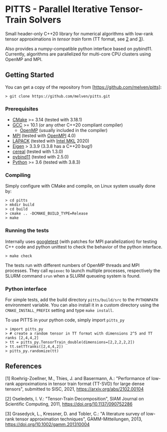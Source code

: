 # PITTS - Parallel Iterative Tensor-Train Solvers

Small header-only C++20 library for numerical algorithms with low-rank tensor approximations in *tensor train* form (TT format, see [2](README.md#References) and [3](README.md#References)).

Also provides a numpy-compatible python interface based on pybind11.
Currently, algorithms are parallelized for multi-core CPU clusters using OpenMP and MPI.

## Getting Started
You can get a copy of the repository from [https://github.com/melven/pitts]:

    > git clone https://github.com/melven/pitts.git

### Prerequisites
* [CMake](https://cmake.org) >= 3.14 (tested with 3.18.1)
* [GCC](https://gcc.gnu.org) >= 10.1 (or any other C++20 compliant compiler)
  * [OpenMP](https://www.openmp.org) (usually included in the compiler)
* [MPI](https://www.mpi-forum.org) (tested with [OpenMPI](https://open-mpi.org) 4.0)
* [LAPACK](http://www.netlib.org/lapack) (tested with [Intel MKL](https://software.intel.com/en-us/intel-mkl) 2020)
* [Eigen](https://eigen.tuxfamily.org) > 3.3.9 (3.3.8 has a C++20 bug!)
* [cereal](https://uscilab.github.io/cereal) (tested with 1.3.0)
* [pybind11](https://github.com/pybind/pybind11) (tested with 2.5.0)
* [Python](https://www.python.org) >= 3.6 (tested with 3.8.3)

### Compiling
Simply configure with CMake and compile, on Linux system usually done by:

    > cd pitts
    > mkdir build
    > cd build
    > cmake .. -DCMAKE_BUILD_TYPE=Release
    > make

### Running the tests
Internally uses [googletest](https://github.com/google/googletest) (with patches for MPI parallelization) for testing C++ code
and python unittest to check the behavior of the python interface.

    > make check

The tests run with different numbers of OpenMP threads and MPI processes.
They call `mpiexec` to launch multiple processes, respectively the SLURM command `srun` when a SLURM queueing system is found.

### Python interface
For simple tests, add the build directory `pitts/build/src` to the `PYTHONPATH` environment variable.
You can also install it in a custom directory using the `CMAKE_INSTALL_PREFIX` setting and type `make install`.

To use PITTS in your python code, simply import `pitts_py`

    > import pitts_py
    > # create a random tensor in TT format with dimensions 2^5 and TT ranks [2,4,4,2]
    > tt = pitts_py.TensorTrain_double(dimensions=[2,2,2,2,2])
    > tt.setTTranks([2,4,4,2])
    > pitts_py.randomize(tt)

## References

[1] Roehrig-Zoellner, M., Thies, J. and Basermann, A.: "Performance of low-rank approximations in tensor train format (TT-SVD) for large dense tensors", submitted to SISC, 2021, https://arxiv.org/abs/2102.00104

[2] Oseledets, I. V.: "Tensor-Train Decomposition", SIAM Journal on Scientific Computing, 2011, https://doi.org/10.1137/090752286

[3] Grasedyck, L., Kressner, D. and Tobler, C.: "A literature survey of low-rank tensor approximation techniques", GAMM-Mitteilungen, 2013, https://doi.org/10.1002/gamm.201310004

